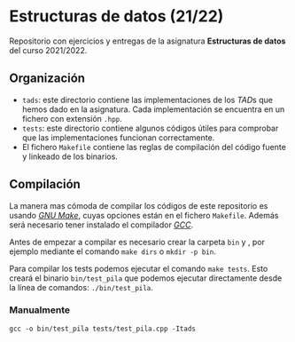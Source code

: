 # Estructuras de datos (21/22)

Repositorio con ejercicios y entregas de la asignatura **Estructuras de datos** del
curso 2021/2022.

## Organización 

- `tads`: este directorio contiene las implementaciones de los *TAD*s que hemos
  dado en la asignatura. Cada implementación se encuentra en un fichero con
  extensión `.hpp`.
- `tests`: este directorio contiene algunos códigos útiles para comprobar que
  las implementaciones funcionan correctamente.
- El fichero `Makefile` contiene las reglas de compilación del código fuente y
  linkeado de los binarios.

## Compilación

La manera mas cómoda de compilar los códigos de este repositorio es usando
[*GNU Make*](https://www.gnu.org/software/make/), cuyas opciones están en el
fichero `Makefile`. Además será necesario tener instalado el compilador
[*GCC*](https://www.gnu.org/software/gcc/).

Antes de empezar a compilar es necesario crear la carpeta `bin` y , por
ejemplo mediante el comando `make dirs` o `mkdir -p bin`.

Para compilar los tests podemos ejecutar el comando `make tests`. Esto creará el
binario `bin/test_pila` que podemos ejecutar directamente desde la línea de
comandos: `./bin/test_pila`.

### Manualmente

```
gcc -o bin/test_pila tests/test_pila.cpp -Itads
```
